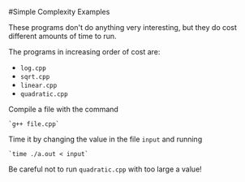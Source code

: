 #Simple Complexity Examples

These programs don't do anything very interesting, but they do cost different 
amounts of time to run.

The programs in increasing order of cost are:
* `log.cpp`
* `sqrt.cpp`
* `linear.cpp`
* `quadratic.cpp`

Compile a file with the command

    `g++ file.cpp`

Time it by changing the value in the file `input` and running

    `time ./a.out < input`

Be careful not to run `quadratic.cpp` with too large a value!